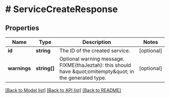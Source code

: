 # # ServiceCreateResponse

## Properties

Name | Type | Description | Notes
------------ | ------------- | ------------- | -------------
**id** | **string** | The ID of the created service. | [optional]
**warnings** | **string[]** | Optional warning message.  FIXME(thaJeztah): this should have \&quot;omitempty\&quot; in the generated type. | [optional]

[[Back to Model list]](../../README.md#models) [[Back to API list]](../../README.md#endpoints) [[Back to README]](../../README.md)
